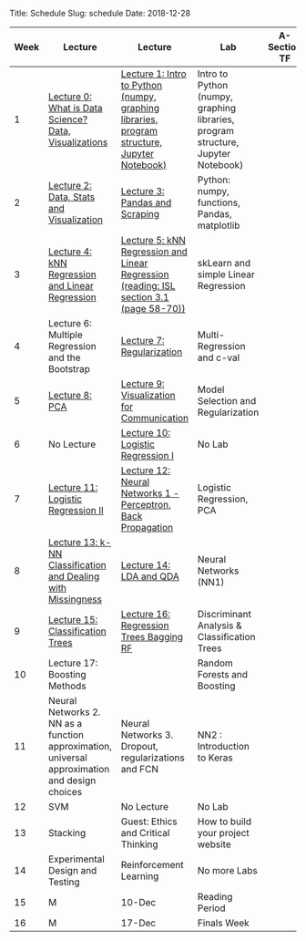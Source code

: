 Title: Schedule
Slug: schedule
Date: 2018-12-28


|Week|Lecture|Lecture|Lab|A-Section TF|Assignment (release and due) |
|-----|-----|-----|-----|-----|-----|
|1|[Lecture 0: What is Data Science?  Data, Visualizations ]({filename}/lectures/lecture0/index.md)|[Lecture 1: Intro to Python (numpy, graphing libraries, program structure, Jupyter Notebook)]({filename}/lectures/lecture0/readings.md)|Intro to Python (numpy, graphing libraries, program structure, Jupyter Notebook)|[]({filename}/pages/README.md)|[]({filename}/pages/README.md)|
|2|[Lecture 2: Data, Stats and Visualization]({filename}/lectures/lecture2/index.md)|[Lecture 3: Pandas and Scraping]({filename}/lectures/lecture3/index.md)|Python: numpy, functions, Pandas, matplotlib|[]({filename}/pages/README.md)|[]({filename}/pages/README.md)|
|3|[Lecture 4: kNN Regression  and Linear Regression]({filename}/lectures/lecture4/index.md)|[Lecture 5: kNN Regression  and Linear Regression (reading: ISL section 3.1 (page 58-70))]({filename}/lectures/lecture5/index.md)|skLearn and simple Linear Regression|[]({filename}/pages/README.md)|[]({filename}/pages/README.md)|
|4|Lecture 6: Multiple Regression and the Bootstrap |[Lecture 7: Regularization]({filename}/lectures/lecture7/index.md)|Multi-Regression and c-val|[]({filename}/pages/README.md)|[]({filename}/pages/README.md)|
|5|[Lecture 8: PCA]({filename}/lectures/lecture8/index.md)|[Lecture 9: Visualization for Communication]({filename}/lectures/lecture9/index.md)|Model Selection and Regularization|[]({filename}/pages/README.md)|[]({filename}/pages/README.md)|
|6|No Lecture|[Lecture 10: Logistic Regression I]({filename}/lectures/lecture10/index.md)|No Lab|[]({filename}/pages/README.md)|[]({filename}/pages/README.md)|
|7|[Lecture 11: Logistic Regression II]({filename}/lectures/lecture11/index.md)|[Lecture 12:  Neural Networks 1 - Perceptron, Back Propagation]({filename}/lectures/lecture12/index.md)|Logistic Regression, PCA|[]({filename}/pages/README.md)|[]({filename}/pages/README.md)|
|8|[Lecture 13: k-NN Classification and Dealing with Missingness]({filename}/lectures/lecture13/index.md)|[Lecture 14: LDA and QDA]({filename}/lectures/lecture14/index.md)|Neural Networks (NN1)|[]({filename}/pages/README.md)|[]({filename}/pages/README.md)|
|9|[Lecture 15: Classification Trees]({filename}/lectures/lecture15/index.md)|[Lecture 16: Regression Trees Bagging RF]({filename}/lectures/lecture16/index.md)|Discriminant Analysis & Classification Trees|[]({filename}/pages/README.md)|[]({filename}/pages/README.md)|
|10|Lecture 17: Boosting Methods|[]({filename}/pages/README.md)|Random Forests and Boosting|[]({filename}/pages/README.md)|[]({filename}/pages/README.md)|
|11|Neural Networks 2. NN as a function approximation, universal approximation and design choices|Neural Networks 3. Dropout, regularizations and FCN|NN2 : Introduction to Keras|[]({filename}/pages/README.md)|[]({filename}/pages/README.md)|
|12|SVM|No Lecture|No Lab|[]({filename}/pages/README.md)|[]({filename}/pages/README.md)|
|13|Stacking|Guest: Ethics and Critical Thinking |How to build your project website|[]({filename}/pages/README.md)|[]({filename}/pages/README.md)|
|14|Experimental Design and Testing |Reinforcement Learning|No more Labs|[]({filename}/pages/README.md)|[]({filename}/pages/README.md)|
|15|M|10-Dec|Reading Period|[]({filename}/pages/README.md)|[]({filename}/pages/README.md)|
|16|M|17-Dec|Finals Week|[]({filename}/pages/README.md)|[]({filename}/pages/README.md)|
